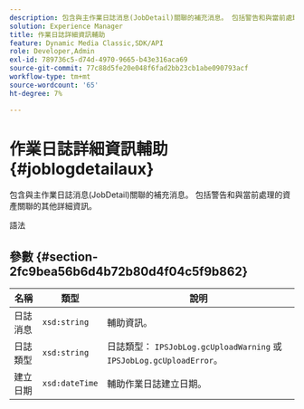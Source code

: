 ```yaml
---
description: 包含與主作業日誌消息(JobDetail)關聯的補充消息。 包括警告和與當前處理的資產關聯的其他詳細資訊。
solution: Experience Manager
title: 作業日誌詳細資訊輔助
feature: Dynamic Media Classic,SDK/API
role: Developer,Admin
exl-id: 789736c5-d74d-4970-9665-b43e316aca69
source-git-commit: 77c88d5fe20e048f6fad2bb23cb1abe090793acf
workflow-type: tm+mt
source-wordcount: '65'
ht-degree: 7%

---
```


# 作業日誌詳細資訊輔助{#joblogdetailaux}

包含與主作業日誌消息(JobDetail)關聯的補充消息。 包括警告和與當前處理的資產關聯的其他詳細資訊。

語法

## 參數 {#section-2fc9bea56b6d4b72b80d4f04c5f9b862}

| 名稱 | 類型 | 說明 |
|---|---|---|
| 日誌消息 | `xsd:string` | 輔助資訊。 |
| 日誌類型 | `xsd:string` | 日誌類型： `IPSJobLog.gcUploadWarning` 或 `IPSJobLog.gcUploadError`。 |
| 建立日期 | `xsd:dateTime` | 輔助作業日誌建立日期。 |
